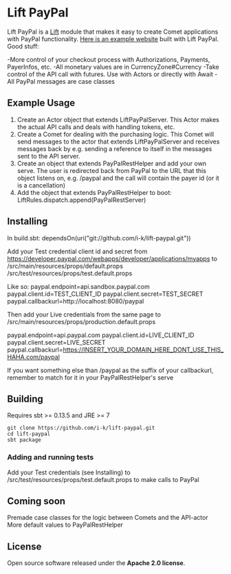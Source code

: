 # Lift PayPal

Lift PayPal is a [Lift](http://github.com/lift) module that makes it easy to create Comet applications with PayPal functionality.
[Here is an example website](https://easyethiopia.com) built with Lift PayPal.
Good stuff:

-More control of your checkout process with Authorizations, Payments, PayerInfos, etc.
-All monetary values are in CurrencyZone#Currency
-Take control of the API call with futures. Use with Actors or directly with Await
-All PayPal messages are case classes

## Example Usage
  1. Create an Actor object that extends LiftPayPalServer.
  This Actor makes the actual API calls and deals with handling tokens, etc.
  2. Create a Comet for dealing with the purchasing logic.
  This Comet will send messages to the actor that extends LiftPayPalServer
  and receives messages back by e.g. sending a reference to itself in the messages sent to the API server.
  3. Create an object that extends PayPalRestHelper and add your own serve. The user is redirected back from PayPal to 
  the URL that this object listens on, e.g. /paypal and the call will contain the payer id (or it is a cancellation)
  4. Add the object that extends PayPalRestHelper to boot: LiftRules.dispatch.append(PayPalRestServer)

## Installing
  In build.sbt:
    dependsOn(uri("git://github.com/i-k/lift-paypal.git"))
    
  Add your Test credential client id and secret from https://developer.paypal.com/webapps/developer/applications/myapps to
    /src/main/resources/props/default.props
    /src/test/resources/props/test.default.props
  
  Like so:
    paypal.endpoint=api.sandbox.paypal.com
    paypal.client.id=TEST_CLIENT_ID
    paypal.client.secret=TEST_SECRET
    paypal.callbackurl=http://localhost:8080/paypal
  
  Then add your Live credentials from the same page to
    /src/main/resources/props/production.default.props

  paypal.endpoint=api.paypal.com
  paypal.client.id=LIVE_CLIENT_ID
  paypal.client.secret=LIVE_SECRET
  paypal.callbackurl=https://INSERT_YOUR_DOMAIN_HERE_DONT_USE_THIS_HAHA.com/paypal
  
  If you want something else than /paypal as the suffix of your callbackurl,
  remember to match for it in your PayPalRestHelper's serve

## Building
  Requires sbt >= 0.13.5 and JRE >= 7
  
    git clone https://github.com/i-k/lift-paypal.git
    cd lift-paypal
    sbt package
    
### Adding and running tests
  Add your Test credentials (see Installing) to /src/test/resources/props/test.default.props to make calls to PayPal

## Coming soon
  Premade case classes for the logic between Comets and the API-actor
  More default values to PayPalRestHelper

## License

Open source software released under the **Apache 2.0 license**.
